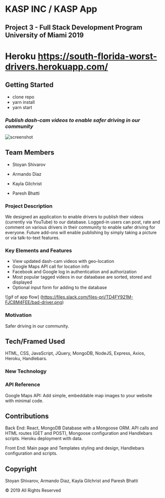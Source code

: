 # KASP INC / KASP App

## Project 3 - Full Stack Development Program University of Miami 2019

# Heroku https://south-florida-worst-drivers.herokuapp.com/

## Getting Started

* clone repo
* yarn install
* yarn start

### *Publish dash-cam videos to enable safer driving in our community*

![screenshot](https://github.com/)


## Team Members

- Stoyan Shivarov

- Armando Diaz

- Kayla Gilchrist

- Paresh Bhatti

### Project Description

We designed an application to enable drivers to publish their videos (currently via YouTube) to our database. 
Logged-in users can post, rate and comment on various drivers in their community to enable safer driving for everyone. 
Future add-ons will enable publishing by simply taking a picture or via talk-to-text features. 

### Key Elements and Features

- View updated dash-cam videos with geo-location
- Google Maps API call for location info
- Facebook and Google log in authentication and authorization 
- Most popular tagged videos in our dataabase are sorted, stored and displayed
- Optional input form for adding to the database


![gif of app flow]
(https://files.slack.com/files-pri/TD4FY921M-FJC8M4FEE/bad-driver.png)
 
### Motivation
Safer driving in our community.

## Tech/Framed Used

HTML, CSS, JavaScript, JQuery, MongoDB, NodeJS, Express, Axios, Heroku, Handlebars.

### New Technology


### API Reference

Google Maps API: Add simple, embeddable map images to your website with minimal code. 

## Contributions

Back End: React, MongoDB Database with a Mongoose ORM. API calls and HTML routes (GET and POST), Mongoose configuration and Handlebars scripts. Heroku deployment with data.

Front End: Main page and Templates styling and design, Handlebars configuration and scripts.

## Copyright
Stoyan Shivarov, Armando Diaz, Kayla Gilchrist and Paresh Bhatti

© 2019 All Rights Reserved
